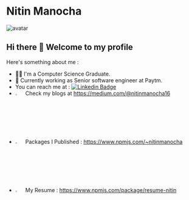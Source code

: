 

<!--
**nitinmanocha/nitinmanocha** is a ✨ _special_ ✨ repository because its `README.md` (this file) appears on your GitHub profile.

Here are some ideas to get you started:

- 🔭 I’m currently working on ...
- 🌱 I’m currently learning ...
- 👯 I’m looking to collaborate on ...
- 🤔 I’m looking for help with ...
-  Ask me about ...
- 📫 How to reach me: ...
- 😄 Pronouns: ...
- ⚡ Fun fact: ...
-->
# Nitin Manocha 

<img src="https://res.cloudinary.com/thewanderlusts-in/image/upload/v1595315346/skoxm2dk0fayjzapjku0.gif" alt="avatar"/>

## Hi there 👋  Welcome to my profile

Here's something about me :

- 💁‍♀️ I'm a Computer Science Graduate.
- 📖 Currently working as Senior software engineer at Paytm. 
-  You can reach me at : [![Linkedin Badge](https://img.shields.io/badge/-LinkedIn-blue?style=flat-square&logo=Linkedin&logoColor=white&link=https://www.linkedin.com/in/anushka-yadav/)](https://www.linkedin.com/in/nitin-manocha-645575147/)
 - [<img src="https://res.cloudinary.com/thewanderlusts-in/image/upload/v1595314614/tgshdjr2qdmtos6kzmxw.svg" width = "3%" alt="medium"/>](https://medium.com/@nitinmanocha16) &nbsp; Check my blogs at https://medium.com/@nitinmanocha16
 - [<img src="https://res.cloudinary.com/thewanderlusts-in/image/upload/v1595314614/w1o5xi4jrcdpgeqmcerm.svg" width = "3%" alt="medium"/>](https://www.npmjs.com/~nitinmanocha) &nbsp;  Packages I Published : https://www.npmjs.com/~nitinmanocha
 - [<img src="https://res.cloudinary.com/thewanderlusts-in/image/upload/v1595314916/xeuefvb9yrrwihbdoqlk.jpg" width = "3%" alt="medium"/>](https://www.npmjs.com/~nitinmanocha) &nbsp; My Resume : https://www.npmjs.com/package/resume-nitin
